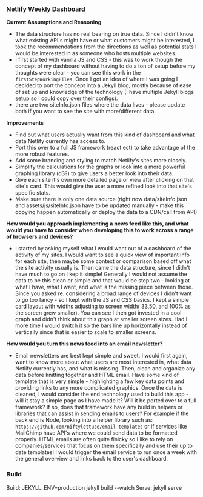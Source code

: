 ### Netlify Weekly Dashboard

**Current Assumptions and Reasoning**
- The data structure has no real bearing on true data. Since I didn't know what existing API's might have or what customers might be interested, I took the recommendations from the directions as well as potential stats I would be interested in as someone who hosts multiple websites.
- I first started with vanilla JS and CSS - this was to work though the concept of my dashboard without having to do a ton of setup before my thoughts were clear - you can see this work in the `firstStepWorkingFiles`. Once I got an idea of where I was going I decided to port the concept into a Jekyll blog, mostly because of ease of set up and knowledge of the technology (I have multiple Jekyll blogs setup so I could copy over their configs). 
- there are two siteInfo.json files where the data lives - please update both if you want to see the site with more/different data.

**Improvements**
- Find out what users actually want from this kind of dashboard and what data Netlify currently has access to.
- Port this over to a full JS framework (react ect) to take advantage of the more robust features.
- Add some branding and styling to match Netlify's sites more closely.
- Simplify the calculations for the graphs or look into a more powerful graphing library (d3?) to give users a better look into their data.
- Give each site it's own more detailed page or view after clicking on that site's card. This would give the user a more refined look into that site's specific stats.
- Make sure there is only one data source (right now data/siteInfo.json and assets/js/siteInfo.json have to be updated manually - make this copying happen automatically or deploy the data to a CDN/call from API)

**How would you approach implementing a news feed like this, and what would you have to consider when developing this to work across a range of browsers and devices?**

- I started by asking myself what I would want out of a dashboard of the activity of my sites. I would want to see a quick view of important info for each site, then maybe some context or comparison based off what the site activity usually is. Then came the data structure, since I didn't have much to go on I kep it simple! Generally I would not assume the data to be this clean or simple and that would be step two - looking at what I have, what I want, and what is the missing piece between those. Since you asked re. considering a broad range of devices I didn't want to go too fancy - so I kept with the JS and CSS basics. I kept a simple card layout with widths adjusting to screen width( 33,50, and 100% as the screen grew smaller). You can see I then got invested in a cool graph and didn't think about this graph at smaller screen sizes. Had I more time I would switch it so the bars line up horizontally instead of vertically since that is easier to scale to smaller screens. 


**How would you turn this news feed into an email newsletter?**

- Email newsletters are best kept simple and sweet. I would first again, want to know more about what users are most interested in, what data Netlify currently has, and what is missing. Then, clean and organize any data before knitting together and HTML email. Have some kind of template that is very simple - highlighting a few key data points and providing links to any more complicated graphics. Once the data is cleaned, I would consider the end technology used to build this app - will it stay a simple page as I have made it? Will it be ported over to a full framework? If so, does that framework have any build in helpers or libraries that can assist in sending emails to users? For example if the back end is Node, looking into a helper library such as: `https://github.com/niftylettuce/email-templates` or if services like MailChimp have API's where we could send data to be formatted properly. HTML emails are often quite finicky so I like to rely on companies/services that focus on them specifically and use their up to date templates! I would trigger the email service to run once a week with the general overview and links back to the user's dashboard. 

### Build
Build: JEKYLL_ENV=production jekyll build --watch
Serve: jekyll serve

